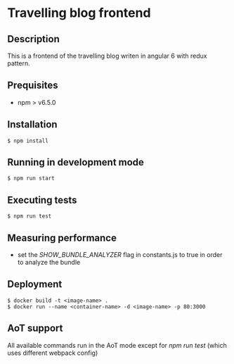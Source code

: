# Travelling blog frontend

## Description

This is a frontend of the travelling blog writen in angular 6 with redux pattern. 

## Prequisites

* npm > v6.5.0

## Installation

```
$ npm install
```

## Running in development mode

```
$ npm run start
```

## Executing tests

```
$ npm run test
```

## Measuring performance

* set the *SHOW_BUNDLE_ANALYZER* flag in constants.js to true in order to analyze the bundle

## Deployment

```
$ docker build -t <image-name> .
$ docker run --name <container-name> -d <image-name> -p 80:3000
```

## AoT support

All available commands run in the AoT mode except for *npm run test* (which uses different webpack config)
